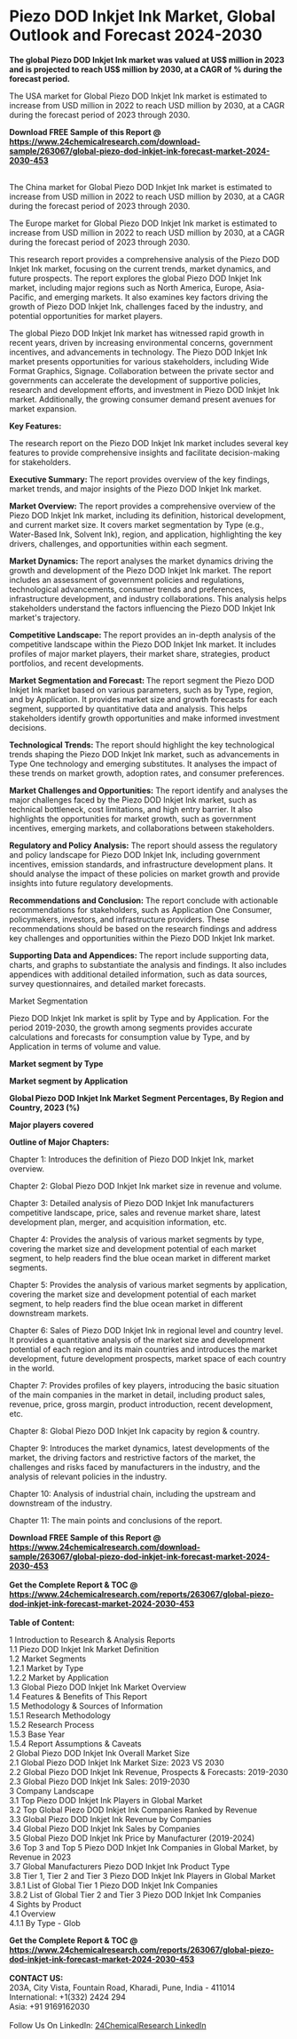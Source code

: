 <h1>Piezo DOD Inkjet Ink Market, Global Outlook and Forecast 2024-2030</h1><p><strong>The global Piezo DOD Inkjet Ink market was valued at US$ million in 2023 and is projected to reach US$ million by 2030, at a CAGR of % during the forecast period.</strong></p><p>
</p><p>The USA market for Global Piezo DOD Inkjet Ink market is estimated to increase from USD million in 2022 to reach USD million by 2030, at a CAGR during the forecast period of 2023 through 2030.</p><div><b>Download FREE Sample of this Report @ 
            <a href="https://www.24chemicalresearch.com/download-sample/263067/global-piezo-dod-inkjet-ink-forecast-market-2024-2030-453">
            https://www.24chemicalresearch.com/download-sample/263067/global-piezo-dod-inkjet-ink-forecast-market-2024-2030-453</a></b></div><br><p>
</p><p>The China market for Global Piezo DOD Inkjet Ink market is estimated to increase from USD million in 2022 to reach USD million by 2030, at a CAGR during the forecast period of 2023 through 2030.</p><p>
</p><p>The Europe market for Global Piezo DOD Inkjet Ink market is estimated to increase from USD million in 2022 to reach USD million by 2030, at a CAGR during the forecast period of 2023 through 2030.</p><p>
</p><p>This research report provides a comprehensive analysis of the Piezo DOD Inkjet Ink market, focusing on the current trends, market dynamics, and future prospects. The report explores the global Piezo DOD Inkjet Ink market, including major regions such as North America, Europe, Asia-Pacific, and emerging markets. It also examines key factors driving the growth of Piezo DOD Inkjet Ink, challenges faced by the industry, and potential opportunities for market players.</p><p>
The global Piezo DOD Inkjet Ink market has witnessed rapid growth in recent years, driven by increasing environmental concerns, government incentives, and advancements in technology. The Piezo DOD Inkjet Ink market presents opportunities for various stakeholders, including Wide Format Graphics, Signage. Collaboration between the private sector and governments can accelerate the development of supportive policies, research and development efforts, and investment in Piezo DOD Inkjet Ink market. Additionally, the growing consumer demand present avenues for market expansion.</p><p>
<strong>Key Features:</strong></p><p>
The research report on the Piezo DOD Inkjet Ink market includes several key features to provide comprehensive insights and facilitate decision-making for stakeholders.</p><p>
<strong>Executive Summary: </strong>The report provides overview of the key findings, market trends, and major insights of the Piezo DOD Inkjet Ink market.</p><p>
<strong>Market Overview:</strong> The report provides a comprehensive overview of the Piezo DOD Inkjet Ink market, including its definition, historical development, and current market size. It covers market segmentation by Type (e.g., Water-Based Ink, Solvent Ink), region, and application, highlighting the key drivers, challenges, and opportunities within each segment.</p><p>
<strong>Market Dynamics: </strong>The report analyses the market dynamics driving the growth and development of the Piezo DOD Inkjet Ink market. The report includes an assessment of government policies and regulations, technological advancements, consumer trends and preferences, infrastructure development, and industry collaborations. This analysis helps stakeholders understand the factors influencing the Piezo DOD Inkjet Ink market's trajectory.</p><p>
<strong>Competitive Landscape: </strong>The report provides an in-depth analysis of the competitive landscape within the Piezo DOD Inkjet Ink market. It includes profiles of major market players, their market share, strategies, product portfolios, and recent developments.</p><p>
<strong>Market Segmentation and Forecast: </strong>The report segment the Piezo DOD Inkjet Ink market based on various parameters, such as by Type, region, and by Application. It provides market size and growth forecasts for each segment, supported by quantitative data and analysis. This helps stakeholders identify growth opportunities and make informed investment decisions.</p><p>
<strong>Technological Trends: </strong>The report should highlight the key technological trends shaping the Piezo DOD Inkjet Ink market, such as advancements in Type One technology and emerging substitutes. It analyses the impact of these trends on market growth, adoption rates, and consumer preferences.</p><p>
<strong>Market Challenges and Opportunities:</strong> The report identify and analyses the major challenges faced by the Piezo DOD Inkjet Ink market, such as technical bottleneck, cost limitations, and high entry barrier. It also highlights the opportunities for market growth, such as government incentives, emerging markets, and collaborations between stakeholders.</p><p>
<strong>Regulatory and Policy Analysis:</strong> The report should assess the regulatory and policy landscape for Piezo DOD Inkjet Ink, including government incentives, emission standards, and infrastructure development plans. It should analyse the impact of these policies on market growth and provide insights into future regulatory developments.</p><p>
<strong>Recommendations and Conclusion:</strong> The report conclude with actionable recommendations for stakeholders, such as Application One Consumer, policymakers, investors, and infrastructure providers. These recommendations should be based on the research findings and address key challenges and opportunities within the Piezo DOD Inkjet Ink market.</p><p>
<strong>Supporting Data and Appendices: </strong>The report include supporting data, charts, and graphs to substantiate the analysis and findings. It also includes appendices with additional detailed information, such as data sources, survey questionnaires, and detailed market forecasts.</p><p>
Market Segmentation</p><p>
Piezo DOD Inkjet Ink market is split by Type and by Application. For the period 2019-2030, the growth among segments provides accurate calculations and forecasts for consumption value by Type, and by Application in terms of volume and value.</p><p>
<strong>Market segment by Type</strong></p><p>
</p><p>
</p><p><strong>Market segment by Application</strong></p><p>
</p><p>
</p><p><strong>Global Piezo DOD Inkjet Ink Market Segment Percentages, By Region and Country, 2023 (%)</strong></p><p>
</p><p>
</p><p></p><p>
</p><p><strong>Major players covered</strong></p><p>
</p><p>
</p><p><strong>Outline of Major Chapters:</strong></p><p>
Chapter 1: Introduces the definition of Piezo DOD Inkjet Ink, market overview.</p><p>
Chapter 2: Global Piezo DOD Inkjet Ink market size in revenue and volume.</p><p>
Chapter 3: Detailed analysis of Piezo DOD Inkjet Ink manufacturers competitive landscape, price, sales and revenue market share, latest development plan, merger, and acquisition information, etc.</p><p>
Chapter 4: Provides the analysis of various market segments by type, covering the market size and development potential of each market segment, to help readers find the blue ocean market in different market segments.</p><p>
Chapter 5: Provides the analysis of various market segments by application, covering the market size and development potential of each market segment, to help readers find the blue ocean market in different downstream markets.</p><p>
Chapter 6: Sales of Piezo DOD Inkjet Ink in regional level and country level. It provides a quantitative analysis of the market size and development potential of each region and its main countries and introduces the market development, future development prospects, market space of each country in the world.</p><p>
Chapter 7: Provides profiles of key players, introducing the basic situation of the main companies in the market in detail, including product sales, revenue, price, gross margin, product introduction, recent development, etc.</p><p>
Chapter 8: Global Piezo DOD Inkjet Ink capacity by region &amp; country.</p><p>
Chapter 9: Introduces the market dynamics, latest developments of the market, the driving factors and restrictive factors of the market, the challenges and risks faced by manufacturers in the industry, and the analysis of relevant policies in the industry.</p><p>
Chapter 10: Analysis of industrial chain, including the upstream and downstream of the industry.</p><p>
Chapter 11: The main points and conclusions of the report.</p><div><b>Download FREE Sample of this Report @ 
            <a href="https://www.24chemicalresearch.com/download-sample/263067/global-piezo-dod-inkjet-ink-forecast-market-2024-2030-453">
            https://www.24chemicalresearch.com/download-sample/263067/global-piezo-dod-inkjet-ink-forecast-market-2024-2030-453</a></b></div><br><div><b>Get the Complete Report & TOC @ 
            <a href="https://www.24chemicalresearch.com/reports/263067/global-piezo-dod-inkjet-ink-forecast-market-2024-2030-453">
            https://www.24chemicalresearch.com/reports/263067/global-piezo-dod-inkjet-ink-forecast-market-2024-2030-453</a></b></div><br>
            <b>Table of Content:</b><p>1 Introduction to Research & Analysis Reports<br />
    1.1 Piezo DOD Inkjet Ink Market Definition<br />
    1.2 Market Segments<br />
        1.2.1 Market by Type<br />
        1.2.2 Market by Application<br />
    1.3 Global Piezo DOD Inkjet Ink Market Overview<br />
    1.4 Features & Benefits of This Report<br />
    1.5 Methodology & Sources of Information<br />
        1.5.1 Research Methodology<br />
        1.5.2 Research Process<br />
        1.5.3 Base Year<br />
        1.5.4 Report Assumptions & Caveats<br />
2 Global Piezo DOD Inkjet Ink Overall Market Size<br />
    2.1 Global Piezo DOD Inkjet Ink Market Size: 2023 VS 2030<br />
    2.2 Global Piezo DOD Inkjet Ink Revenue, Prospects & Forecasts: 2019-2030<br />
    2.3 Global Piezo DOD Inkjet Ink Sales: 2019-2030<br />
3 Company Landscape<br />
    3.1 Top Piezo DOD Inkjet Ink Players in Global Market<br />
    3.2 Top Global Piezo DOD Inkjet Ink Companies Ranked by Revenue<br />
    3.3 Global Piezo DOD Inkjet Ink Revenue by Companies<br />
    3.4 Global Piezo DOD Inkjet Ink Sales by Companies<br />
    3.5 Global Piezo DOD Inkjet Ink Price by Manufacturer (2019-2024)<br />
    3.6 Top 3 and Top 5 Piezo DOD Inkjet Ink Companies in Global Market, by Revenue in 2023<br />
    3.7 Global Manufacturers Piezo DOD Inkjet Ink Product Type<br />
    3.8 Tier 1, Tier 2 and Tier 3 Piezo DOD Inkjet Ink Players in Global Market<br />
        3.8.1 List of Global Tier 1 Piezo DOD Inkjet Ink Companies<br />
        3.8.2 List of Global Tier 2 and Tier 3 Piezo DOD Inkjet Ink Companies<br />
4 Sights by Product<br />
    4.1 Overview<br />
        4.1.1 By Type - Glob</p><div><b>Get the Complete Report & TOC @ 
            <a href="https://www.24chemicalresearch.com/reports/263067/global-piezo-dod-inkjet-ink-forecast-market-2024-2030-453">
            https://www.24chemicalresearch.com/reports/263067/global-piezo-dod-inkjet-ink-forecast-market-2024-2030-453</a></b></div><br><b>CONTACT US:</b><br>
            203A, City Vista, Fountain Road, Kharadi, Pune, India - 411014<br>
            International: +1(332) 2424 294<br>
            Asia: +91 9169162030 <br><br>
            Follow Us On LinkedIn: <a href="https://www.linkedin.com/company/24chemicalresearch/">24ChemicalResearch LinkedIn</a>
